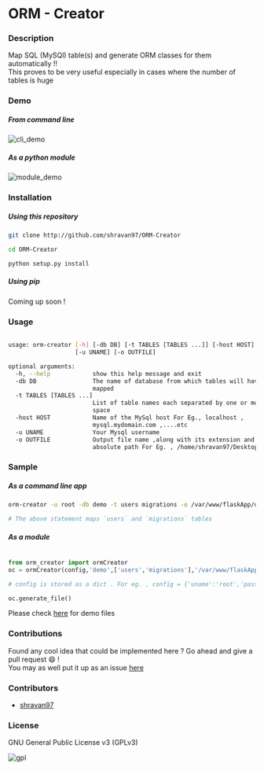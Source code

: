 # ORM - Creator

### Description
Map SQL (MySQl) table(s) and generate ORM classes for them automatically !!  
This proves to be very useful especially in cases where the number of tables is huge 

### Demo
##### From command line
![cli_demo](https://cloud.githubusercontent.com/assets/10980285/17341384/f58637a4-5911-11e6-9309-deb9c4ae3dd8.gif)  

##### As a python module 
![module_demo](https://cloud.githubusercontent.com/assets/10980285/17342191/a87677f4-5915-11e6-8cd1-7060eead65b3.gif)

### Installation
##### Using this repository 
```sh
git clone http://github.com/shravan97/ORM-Creator

```  

```sh
cd ORM-Creator

```  

```sh
python setup.py install

```  
##### Using pip
Coming up soon !

### Usage
```sh

usage: orm-creator [-h] [-db DB] [-t TABLES [TABLES ...]] [-host HOST]
                   [-u UNAME] [-o OUTFILE]

optional arguments:
  -h, --help            show this help message and exit
  -db DB                The name of database from which tables will have to
                        mapped
  -t TABLES [TABLES ...]
                        List of table names each separated by one or more
                        space
  -host HOST            Name of the MySql host For Eg., localhost ,
                        mysql.mydomain.com ,....etc
  -u UNAME              Your Mysql username
  -o OUTFILE            Output file name ,along with its extension and
                        absolute path For Eg. , /home/shravan97/Desktop/out.py  

```  

### Sample
##### As a command line app
```sh
orm-creator -u root -db demo -t users migrations -o /var/www/flaskApp/db.py

# The above statement maps `users` and `migrations` tables  

```  

##### As a module
```python

from orm_creator import ormCreator
oc = ormCreator(config,'demo',['users','migrations'],'/var/www/flaskApp/db.py')

# config is stored as a dict . For eg. , config = {'uname':'root','password':'**','host':'localhost'}

oc.generate_file()

```  

Please check [here](https://github.com/shravan97/ORM-Creator/tree/master/demo/) for demo files  


### Contributions
Found any cool idea that could be implemented here ? Go ahead and give a pull request :smile: !  
You may as well put it up as an issue [here](https://github.com/ORM-Creator/issues)  

### Contributors
- [shravan97](https://github.com/shravan97)

### License 
GNU General Public License v3 (GPLv3)  

![gpl](https://cloud.githubusercontent.com/assets/10980285/16361582/a40f472a-3bb2-11e6-80c4-dd633af6c284.png) 